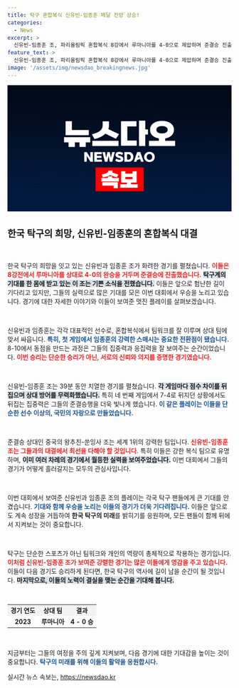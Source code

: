 ```yaml
---
title: 탁구 혼합복식 신유빈·임종훈 메달 전망 상승!
categories:
  - News
excerpt: >
  신유빈-임종훈 조, 파리올림픽 혼합복식 8강에서 루마니아를 4-0으로 제압하며 준결승 진출! 역전 드라마와 묘기 같은 랠리로 국대의 희망을 밝힌 이들이 세계 1위 중국과의 대결을 앞두고 기대감을 고조시키고 있습니다.
feature_text: >
  신유빈-임종훈 조, 파리올림픽 혼합복식 8강에서 루마니아를 4-0으로 제압하며 준결승 진출! 역전 드라마와 묘기 같은 랠리로 국대의 희망을 밝힌 이들이 세계 1위 중국과의 대결을 앞두고 기대감을 고조시키고 있습니다.
image: '/assets/img/newsdao_breakingnews.jpg'
---
```


<p><img src="/assets/img/newsdao_breakingnews.jpg" alt="ranknews 속보" /></p>

<h2 data-ke-size="size26">한국 탁구의 희망, 신유빈-임종훈의 혼합복식 대결</h2>

<p data-ke-size="size16">&nbsp;</p>

<p>한국 탁구의 희망을 잇고 있는 신유빈과 임종훈 조가 화려한 경기를 펼쳤습니다. <b><span style="color: #ee2323;">이들은 8강전에서 루마니아를 상대로 4-0의 완승을 거두며 준결승에 진출했습니다.</span></b> <b><span style="background-color: #21538527;">탁구계의 기대를 한 몸에 받고 있는 이 조는 기쁜 소식을 전했습니다.</span></b> 이들은 앞으로 험난한 길이 기다리고 있지만, 그들의 실력으로 많은 기대를 모은 이번 대회에서 우승을 노리고 있습니다. 경기에 대한 자세한 이야기와 이들이 보여준 멋진 플레이를 살펴보겠습니다.</p>

<p data-ke-size="size16">&nbsp;</p>

<p>신유빈과 임종훈는 각각 대표적인 선수로, 혼합복식에서 팀워크를 잘 이루며 상대 팀에 맞서 싸웁니다. <b><span style="color: #1a5490;">특히, 첫 게임에서 임종훈의 강력한 스매시는 중요한 전환점이 됐습니다.</span></b> 8-10에서 동점을 만드는 과정은 그들의 집중력과 응집력을 잘 보여주는 순간이었습니다. <b><span style="color: #ee2323;">이번 승리는 단순한 승리가 아닌, 서로의 신뢰와 의지를 증명한 경기였습니다.</span></b></p>

<p data-ke-size="size16">&nbsp;</p>

<p>신유빈-임종훈 조는 39분 동안 치열한 경기를 펼쳤습니다. <b><span style="background-color: #21538527;">각 게임마다 점수 차이를 뒤집으며 상대 방어를 무력화했습니다.</span></b> 특히 네 번째 게임에서 7-4로 뒤지던 상황에서도 뒤집는 집중력은 그들의 준결승행을 더욱 빛나게 했습니다. <b><span style="color: #1a5490;">이 같은 플레이는 이들을 단순한 선수 이상의, 국민의 자랑으로 만들었습니다.</span></b></p>

<p data-ke-size="size16">&nbsp;</p>

<p>준결승 상대인 중국의 왕추친-쑨잉사 조는 세계 1위의 강력한 팀입니다. <b><span style="color: #ee2323;">신유빈-임종훈 조는 그들과의 대결에서 최선을 다해야 할 것입니다.</span></b> 특히 이들은 강한 복식 팀으로 유명하며, <b><span style="background-color: #21538527;">이미 여러 차례의 경기에서 월등한 실력을 보여주었습니다.</span></b> 이번 대회에서 그들의 경기가 어떻게 흘러갈지는 모두의 관심사입니다.</p>

<p data-ke-size="size16">&nbsp;</p>

<p>이번 대회에서 보여준 신유빈과 임종훈 조의 플레이는 각국 탁구 팬들에게 큰 기대를 안겼습니다. <b><span style="color: #1a5490;">기대와 함께 우승을 노리는 이들의 경기가 더욱 기다려집니다.</span></b> 이들은 앞으로도 계속 성장을 거듭하여 <b>한국 탁구의 미래</b>를 밝히기를 응원하며, 모든 팬들이 함께 뒤에서 지켜보는 것이 중요합니다.</p>

<p data-ke-size="size16">&nbsp;</p>

<p>탁구는 단순한 스포츠가 아닌 팀워크와 개인의 역량이 총체적으로 작용하는 경기입니다. <b><span style="color: #ee2323;">이처럼 신유빈-임종훈 조가 보여준 강렬한 경기는 많은 이들에게 영감을 주고 있습니다.</span></b> 이들이 다음 경기도 승리하게 된다면, 한국 탁구의 역사에 길이 남을 순간이 될 것입니다. <b><span style="background-color: #21538527;">마지막으로, 이들의 노력이 결실을 맺는 순간을 기대해 봅니다.</span></b></p>

<p data-ke-size="size16">&nbsp;</p>

<table style="width: 100%; border-collapse: collapse;">
    <tr style="background-color: #f2f2f2;">
        <td style="text-align: center; height: 17px;"><b>경기 연도</b></td>
        <td style="text-align: center; height: 17px;"><b>상대 팀</b></td>
        <td style="text-align: center; height: 17px;"><b>결과</b></td>
    </tr>
    <tr>
        <td style="text-align: center; height: 17px;"><b>2023</b></td>
        <td style="text-align: center; height: 17px;"><b>루마니아</b></td>
        <td style="text-align: center; height: 17px;"><b>4 - 0 승</b></td>
    </tr>
</table>

<p data-ke-size="size16">&nbsp;</p>

<p>지금부터는 그들의 여정을 주의 깊게 지켜보며, 다음 경기에 대한 기대감을 높이는 것이 중요합니다. <b><span style="color: #1a5490;">탁구의 미래를 위해 이들의 활약을 응원합시다.</span></b></p>
실시간 뉴스 속보는, <a href="https://newsdao.kr" rel="dofollow">https://newsdao.kr</a>


